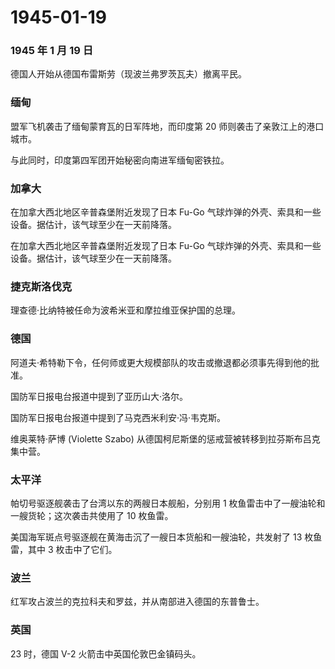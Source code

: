 # 1945-01-19

### 1945 年 1 月 19 日

德国人开始从德国布雷斯劳（现波兰弗罗茨瓦夫）撤离平民。

### 缅甸

盟军飞机袭击了缅甸蒙育瓦的日军阵地，而印度第 20
师则袭击了亲敦江上的港口城市。

与此同时，印度第四军团开始秘密向南进军缅甸密铁拉。

### 加拿大

在加拿大西北地区辛普森堡附近发现了日本 Fu-Go
气球炸弹的外壳、索具和一些设备。据估计，该气球至少在一天前降落。

在加拿大西北地区辛普森堡附近发现了日本 Fu-Go
气球炸弹的外壳、索具和一些设备。据估计，该气球至少在一天前降落。

### 捷克斯洛伐克

理查德·比纳特被任命为波希米亚和摩拉维亚保护国的总理。

### 德国

阿道夫·希特勒下令，任何师或更大规模部队的攻击或撤退都必须事先得到他的批准。

国防军日报电台报道中提到了亚历山大·洛尔。

国防军日报电台报道中提到了马克西米利安·冯·韦克斯。

维奥莱特·萨博 (Violette Szabo)
从德国柯尼斯堡的惩戒营被转移到拉芬斯布吕克集中营。

### 太平洋

帕切号驱逐舰袭击了台湾以东的两艘日本舰船，分别用 1
枚鱼雷击中了一艘油轮和一艘货轮；这次袭击共使用了 10 枚鱼雷。

美国海军斑点号驱逐舰在黄海击沉了一艘日本货船和一艘油轮，共发射了 13
枚鱼雷，其中 3 枚击中了它们。

### 波兰

红军攻占波兰的克拉科夫和罗兹，并从南部进入德国的东普鲁士。

### 英国

23 时，德国 V-2 火箭击中英国伦敦巴金镇码头。